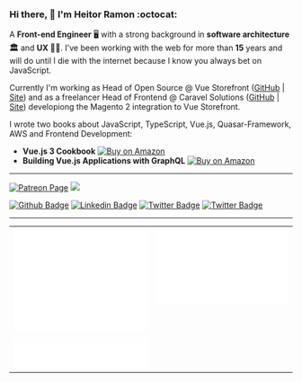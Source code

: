 ### Hi there, 👋 I'm Heitor Ramon :octocat:

A **Front-end Engineer** 🖥 with a strong background in **software architecture 🏛** and **UX 👨‍🎨**. I've been working with the web for more than **15** years and will do until I die with the internet because I know you always bet on JavaScript. 

Currently I'm working as Head of Open Source @ Vue Storefront ([GitHub](github.com/vuestorefront) | [Site](https://vuestorefront.io/)) and as a freelancer Head of Frontend @ Caravel Solutions ([GitHub](https://github.com/caravelx) | [Site](https://www.caravelx.com/)) developiong the Magento 2 integration to Vue Storefront.

I wrote two books about JavaScript, TypeScript, Vue.js, Quasar-Framework, AWS and Frontend Development: 
 - **Vue.js 3 Cookbook** [![Buy on Amazon](https://img.shields.io/badge/buy%20it-amazon-yellow)](https://amzn.to/2LlqMUU)
 - **Building Vue.js Applications with GraphQL** [![Buy on Amazon](https://img.shields.io/badge/buy%20it-amazon-yellow)](https://amzn.to/2XcB24r)

----------------------

[![Patreon Page](https://img.shields.io/endpoint.svg?url=https%3A%2F%2Fshieldsio-patreon.vercel.app%2Fapi%3Fusername%3Dbloodf%26type%3Dpatrons&style=for-the-badge)](https://www.patreon.com/bloodf)
![](https://visitor-badge.glitch.me/badge?page_id=bloodf)


[![Github Badge](https://img.shields.io/github/followers/bloodf?style=social)](https://github.com/bloodf)
[![Linkedin Badge](https://img.shields.io/badge/-LinkedIn-blue?logo=Linkedin&logoColor=white&link=https://www.linkedin.com/in/lucas-bittencourt/)](https://www.linkedin.com/in/heitorramon/)
[![Twitter Badge](https://img.shields.io/twitter/follow/bloo_df?style=social)](https://twitter.com/bloo_df)
[![Twitter Badge](https://img.shields.io/twitch/status/bloo_df?style=social)](https://www.twitch.tv/bloo_df)

----------------------
<table>
<tr valign="top">
<td width="50%">
<img src="/github-metrics.svg" />
 <img src="/metrics.plugin.topics.svg" />
  <img src="/metrics.plugin.contributions.svg" />
 </td>
<td width="50%">
 <img src="/metrics.plugin.followup.svg"/>
 <img src="/metrics.plugin.languages.svg" />
 </td>
 </tr>
 </table>
